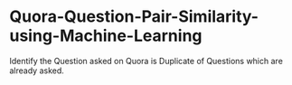 # Quora-Question-Pair-Similarity-using-Machine-Learning
Identify the Question asked on Quora is Duplicate of Questions which are already asked.
